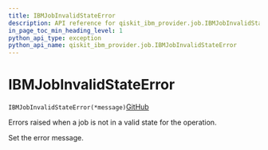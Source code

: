 ```yaml
---
title: IBMJobInvalidStateError
description: API reference for qiskit_ibm_provider.job.IBMJobInvalidStateError
in_page_toc_min_heading_level: 1
python_api_type: exception
python_api_name: qiskit_ibm_provider.job.IBMJobInvalidStateError
---
```


# IBMJobInvalidStateError

<span id="qiskit_ibm_provider.job.IBMJobInvalidStateError" />

`IBMJobInvalidStateError(*message)`[GitHub](https://github.com/qiskit/qiskit-ibm-provider/tree/stable/0.9/qiskit_ibm_provider/job/exceptions.py "view source code")

Errors raised when a job is not in a valid state for the operation.

Set the error message.

